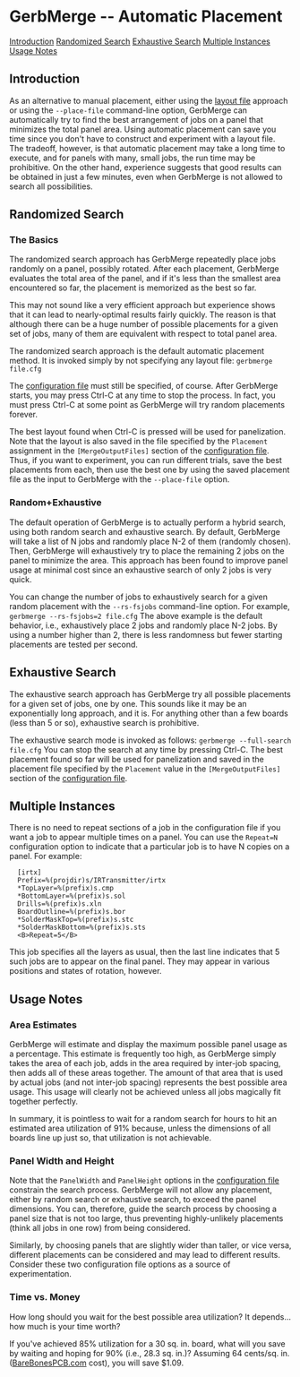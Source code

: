 # GerbMerge -- Automatic Placement

<A HREF="#Introduction">Introduction</A>
<A HREF="#randomized-search">Randomized Search</A>
<A HREF="#exhaustive-search">Exhaustive Search</A>
<A HREF="#multiple-instances">Multiple Instances</A>
<A HREF="#usage-notes">Usage Notes</A>

## Introduction
As an alternative to manual placement, either using the <A HREF="layoutfile.md">layout file</A> approach or using the `--place-file` command-line option, GerbMerge can automatically try to find the best arrangement of jobs on a panel that minimizes the total panel area. Using automatic placement can save you time since you don't have to construct and experiment with a layout file. The tradeoff, however, is that automatic placement may take a long time to execute, and for panels with many, small jobs, the run time may be prohibitive. On the other hand, experience suggests that good results can be obtained in just a few minutes,
even when GerbMerge is not allowed to search all possibilities.

## Randomized Search
### The Basics
The randomized search approach has GerbMerge repeatedly place jobs randomly on a panel, possibly rotated. After each placement, GerbMerge evaluates the total area of the panel, and if it's less than the smallest area encountered so far, the placement is memorized as the best so far.

This may not sound like a very efficient approach but experience shows that it can lead to nearly-optimal results fairly quickly. The reason is that although there can be a huge number of possible placements for a given set of jobs, many of them are equivalent with respect to total panel area.

The randomized search approach is the default automatic placement method. It is invoked simply by not specifying any layout file:
```gerbmerge file.cfg```

The <A HREF="cfgfile.md">configuration file</A> must still be specified, of course. After GerbMerge starts, you may press Ctrl-C at any time to stop the process. In fact, you must press Ctrl-C at some point as GerbMerge will try random placements forever.

The best layout found when Ctrl-C is pressed will be used for panelization. Note that the layout is also saved in the file specified by the `Placement` assignment in the `[MergeOutputFiles]` section of the <A HREF="cfgfile.html">configuration file</A>. Thus, if you want to experiment, you can run different trials, save the best placements from each, then use the best one by using the saved placement file as the input to GerbMerge with the `--place-file` option.

### Random+Exhaustive
The default operation of GerbMerge is to actually perform a hybrid search, using both random search and exhaustive search. By default, GerbMerge will take a list of N jobs and randomly place N-2 of them (randomly chosen). Then, GerbMerge will exhaustively try to place the remaining 2 jobs on the panel to minimize the area. This approach has been found to improve panel usage at minimal cost since an exhaustive search of only 2 jobs is very quick.

You can change the number of jobs to exhaustively search for a given random placement with the `--rs-fsjobs` command-line option. For example,
```gerbmerge --rs-fsjobs=2 file.cfg```
The above example is the default behavior, i.e., exhaustively place 2 jobs and randomly place N-2 jobs. By using a number higher than 2, there is less randomness but fewer starting placements are tested per second.

## Exhaustive Search
The exhaustive search approach has GerbMerge try all possible placements for a given set of jobs, one by one. This sounds like it may be an exponentially long approach, and it is. For anything other than a few boards (less than 5 or so), exhaustive search is prohibitive.

The exhaustive search mode is invoked as follows:
```gerbmerge --full-search file.cfg```
You can stop the search at any time by pressing Ctrl-C. The best placement found so far will be used for panelization and saved in the placement file specified by the `Placement` value in the `[MergeOutputFiles]` section of the <A HREF="cfgfile.html">configuration file</A>.

## Multiple Instances
There is no need to repeat sections of a job in the configuration file if you want a job to appear multiple times on a panel. You can use the `Repeat=N` configuration option to indicate that a particular job is to have N copies on a panel. For example:
```
  [irtx]
  Prefix=%(projdir)s/IRTransmitter/irtx
  *TopLayer=%(prefix)s.cmp
  *BottomLayer=%(prefix)s.sol
  Drills=%(prefix)s.xln
  BoardOutline=%(prefix)s.bor
  *SolderMaskTop=%(prefix)s.stc
  *SolderMaskBottom=%(prefix)s.sts
  <B>Repeat=5</B>
```
This job specifies all the layers as usual, then the last line indicates that 5 such jobs are to appear on the final panel. They may appear in various positions and states of rotation, however.

## Usage Notes
### Area Estimates
GerbMerge will estimate and display the maximum possible panel usage as a percentage. This estimate is frequently too high, as GerbMerge simply takes the area of each job, adds in the area required by inter-job spacing, then adds all of these areas together. The amount of that area that is used by actual jobs (and not inter-job spacing) represents the best possible area usage. This usage will clearly not be achieved unless all jobs magically fit together perfectly.

In summary, it is pointless to wait for a random search for hours to hit an estimated area utilization of 91% because, unless the dimensions of all boards line up just so, that utilization is not achievable.

### Panel Width and Height
Note that the `PanelWidth` and `PanelHeight` options in the [configuration file](cfgfile.md) constrain the search process. GerbMerge will not allow any placement, either by random search or exhaustive search, to exceed the panel dimensions. You can, therefore, guide the search process by choosing a panel size that is not too large, thus preventing highly-unlikely placements
(think all jobs in one row) from being considered.

Similarly, by choosing panels that are slightly wider than taller, or vice versa, different placements can be considered and may lead to different results. Consider these two configuration file options as a source of
experimentation.

### Time vs. Money
How long should you wait for the best possible area utilization? It depends... how much is your time worth?

If you've achieved 85% utilization for a 30 sq. in. board, what will you save by waiting and hoping for 90% (i.e., 28.3 sq. in.)? Assuming 64 cents/sq. in. (<A HREF="http://www.barebonespcb.com">BareBonesPCB.com</A> cost), you will save $1.09.
